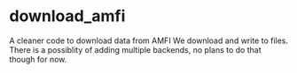 # download_amfi
A cleaner code to download data from AMFI
We download and write to files. 
There is a possiblity of adding multiple backends, no plans to do that though for now.
